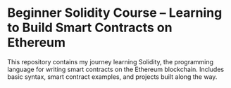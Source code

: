 <h1><b>Beginner Solidity Course</b> – Learning to Build Smart Contracts on Ethereum</h1>  
<p>This repository contains my journey learning Solidity, the programming language for writing smart contracts on the Ethereum blockchain. Includes basic syntax, smart contract examples, and projects built along the way.</p>  
